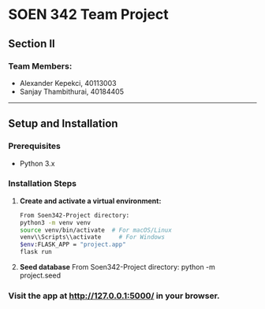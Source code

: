 # SOEN 342 Team Project
## Section II

### Team Members:
- Alexander Kepekci, 40113003
- Sanjay Thambithurai, 40184405

---

## Setup and Installation

### Prerequisites
- Python 3.x

### Installation Steps

1. **Create and activate a virtual environment:**
   ```bash
   From Soen342-Project directory:
   python3 -m venv venv
   source venv/bin/activate  # For macOS/Linux
   venv\\Scripts\\activate     # For Windows
   $env:FLASK_APP = "project.app"
   flask run

2. **Seed database**
   From Soen342-Project directory:
   python -m project.seed
### Visit the app at http://127.0.0.1:5000/ in your browser.
